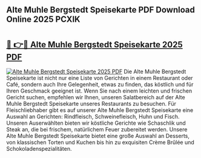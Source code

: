 ## Alte Muhle Bergstedt Speisekarte PDF Download Online 2025 PCXIK

# <h2><a href="http://gca16tr.nevu.top/?p=Alte+Muhle+Bergstedt+Speisekarte">🔗 👉🔴 Alte Muhle Bergstedt Speisekarte 2025 PDF</a></h2>

[![Alte Muhle Bergstedt Speisekarte 2025 PDF](https://i.imgur.com/dBaPXMq.png)](http://gca16tr.nevu.top/?p=Alte+Muhle+Bergstedt+Speisekarte)
Die Alte Muhle Bergstedt Speisekarte ist nicht nur eine Liste von Gerichten in einem Restaurant oder Café, sondern auch Ihre Gelegenheit, etwas zu finden, das köstlich und für Ihren Geschmack geeignet ist. Wenn Sie nach einem leichten und frischen Gericht suchen, empfehlen wir Ihnen, unseren Salatbereich auf der Alte Muhle Bergstedt Speisekarte unseres Restaurants zu besuchen. Für Fleischliebhaber gibt es auf unserer Alte Muhle Bergstedt Speisekarte eine Auswahl an Gerichten: Rindfleisch, Schweinefleisch, Huhn und Fisch. Unseren Auserwählten bieten wir köstliche Gerichte wie Schaschlik und Steak an, die bei frischem, natürlichem Feuer zubereitet werden. Unsere Alte Muhle Bergstedt Speisekarte bietet eine große Auswahl an Desserts, von klassischen Torten und Kuchen bis hin zu exquisiten Crème Brûlée und Schokoladenspezialitäten.

